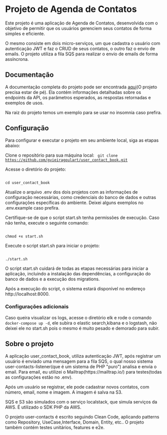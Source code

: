 <h1>Projeto de Agenda de Contatos</h1>
Este projeto é uma aplicação de Agenda de Contatos, desenvolvida com o objetivo de permitir que os usuários gerenciem seus contatos de forma simples e eficiente.

O mesmo consiste em dois micro-serviços, um que cadastra o usuário com autenticação JWT e faz o CRUD de seus contatos, o outro faz o envio de emails. O projeto utiliza a fila SQS para realizar o envio de emails de forma assíncrona.

<h2>Documentação</h2>
A documentação completa do projeto pode ser encontrada <a href="http://localhost:8000/docs/index.html">aqui</a>(O projeto precisa estar de pé). Ela contém informações detalhadas sobre os endpoints da API, os parâmetros esperados, as respostas retornadas e exemplos de usos.

Na raiz do projeto temos um exemplo para se usar no insomnia caso prefira.

<h2>Configuração</h2>
Para configurar e executar o projeto em seu ambiente local, siga as etapas abaixo:

Clone o repositório para sua máquina local:
<code class="language-bash">
git clone https://github.com/gvieiragoulart/user_contact_book.git
</code>

Acesse o diretório do projeto:

<code class="language-bash">
cd user_contact_book
</code>

Atualize o arquivo .env dos dois projetos com as informações de configuração necessárias, como credenciais do banco de dados e outras configurações específicas do ambiente. Deixei alguns exemplos no .env.example caso prefira.

Certifique-se de que o script start.sh tenha permissões de execução. Caso não tenha, execute o seguinte comando:

<code class="language-bash">
chmod +x start.sh
</code>

Execute o script start.sh para iniciar o projeto:

<code class="language-bash">
./start.sh
</code>

O script start.sh cuidará de todas as etapas necessárias para iniciar a aplicação, incluindo a instalação das dependências, a configuração do banco de dados e a execução dos migrations.

Após a execução do script, o sistema estará disponível no endereço http://localhost:8000.

<h3>Configurações adicionais</h3>
Caso queira visualizar os logs, acesse o diretório elk e rode o comando <code class="language-bash">docker-compose up -d</code>, ele subira o elastic search,kibana e o logstash, não deixei ele no start.sh pois o mesmo é muito pesado e demorado para subir.

<h2>Sobre o projeto</h2>
A aplicação user_contact_book, utiliza autenticação JWT, após registrar um usuário é enviado uma mensagem para a fila SQS, o qual nosso sistema user-contacts-listener(que é um sistema de PHP "puro") analisa e envia o email. Para email, eu utilizei o Mailtrap(https://mailtrap.io/) para testes(todas as configurações estão no .env).

Após um usuário se registrar, ele pode cadastrar novos contatos, com número, email, nome e imagem. A imagem é salva na S3.

SQS e S3 são simulados com o serviço localstack, que simula serviços da AWS. É utilizado o SDK PHP da AWS.

O projeto user-contacts é escrito seguindo Clean Code, aplicando patterns como Repository, UseCase,Interface, Domain, Entity, etc..
O projeto também contém testes unitários, features e e2e.
